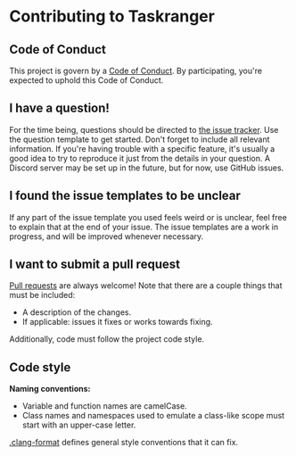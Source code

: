 # Contributing to Taskranger

## Code of Conduct

This project is govern by a [Code of Conduct](https://github.com/LunarWatcher/Taskranger/blob/master/.github/CODE_OF_CONDUCT.md). By participating, you're expected to uphold this Code of Conduct.

## I have a question!

For the time being, questions should be directed to [the issue tracker][1]. Use the question template to get started. Don't forget to include all relevant information. If you're having trouble with a specific feature, it's usually a good idea to try to reproduce it just from the details in your question. A Discord server may be set up in the future, but for now, use GitHub issues.

## I found the issue templates to be unclear

If any part of the issue template you used feels weird or is unclear, feel free to explain that at the end of your issue. The issue templates are a work in progress, and will be improved whenever necessary.

## I want to submit a pull request

[Pull requests](http://help.github.com/pull-requests/) are always welcome! Note that there are a couple things that must be included:

* A description of the changes. 
* If applicable: issues it fixes or works towards fixing.

Additionally, code must follow the project code style.

## Code style

**Naming conventions:**
* Variable and function names are camelCase.
* Class names and namespaces used to emulate a class-like scope must start with an upper-case letter.

[.clang-format](https://github.com/LunarWatcher/Taskranger/blob/master/.clang-format) defines general style conventions that it can fix. 

[1]: https://github.com/LunarWatcher/Taskranger/issues
